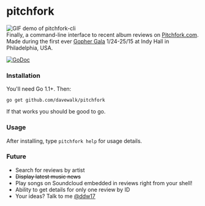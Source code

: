 # pitchfork

![GIF demo of pitchfork-cli](https://github.com/davewalk/pitchfork-cli/blob/master/demo.gif)  
Finally, a command-line interface to recent album reviews on [Pitchfork.com](http://pitchfork.com). Made during the first ever [Gopher Gala](http://gophergala.com) 1/24-25/15 at Indy Hall in Philadelphia, USA.

[![GoDoc](https://godoc.org/github.com/davewalk/pitchfork?status.svg)](https://godoc.org/github.com/davewalk/pitchfork)

### Installation
You'll need Go 1.1+. Then:  

    go get github.com/davewalk/pitchfork

If that works you should be good to go.

### Usage

After installing, type `pitchfork help` for usage details.

### Future
* Search for reviews by artist
* ~~Display latest music news~~
* Play songs on Soundcloud embedded in reviews right from your shell!
* Ability to get details for only one review by ID
* Your ideas? Talk to me [@ddw17](http://twitter.com/ddw17)
